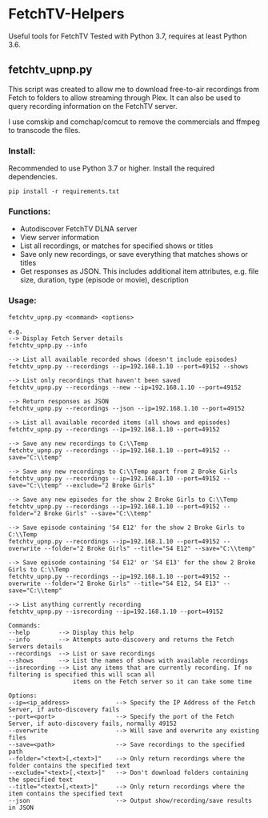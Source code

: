 # FetchTV-Helpers
Useful tools for FetchTV
Tested with Python 3.7, requires at least Python 3.6.

## fetchtv_upnp.py
This script was created to allow me to download free-to-air recordings from Fetch to folders to allow streaming through Plex.
It can also be used to query recording information on the FetchTV server.

I use comskip and comchap/comcut to remove the commercials and ffmpeg to transcode the files.

### Install:
Recommended to use Python 3.7 or higher.
Install the required dependencies.

```pip install -r requirements.txt```

### Functions:
- Autodiscover FetchTV DLNA server
- View server information
- List all recordings, or matches for specified shows or titles
- Save only new recordings, or save everything that matches shows or titles
- Get responses as JSON. This includes additional item attributes, e.g. file size, duration, type (episode or movie), description

### Usage:
```
fetchtv_upnp.py <command> <options>

e.g.
--> Display Fetch Server details
fetchtv_upnp.py --info

--> List all available recorded shows (doesn't include episodes)
fetchtv_upnp.py --recordings --ip=192.168.1.10 --port=49152 --shows

--> List only recordings that haven't been saved
fetchtv_upnp.py --recordings --new --ip=192.168.1.10 --port=49152

--> Return responses as JSON
fetchtv_upnp.py --recordings --json --ip=192.168.1.10 --port=49152

--> List all available recorded items (all shows and episodes)
fetchtv_upnp.py --recordings --ip=192.168.1.10 --port=49152

--> Save any new recordings to C:\\Temp
fetchtv_upnp.py --recordings --ip=192.168.1.10 --port=49152 --save="C:\\temp"

--> Save any new recordings to C:\\Temp apart from 2 Broke Girls
fetchtv_upnp.py --recordings --ip=192.168.1.10 --port=49152 --save="C:\\temp" --exclude="2 Broke Girls"

--> Save any new episodes for the show 2 Broke Girls to C:\\Temp
fetchtv_upnp.py --recordings --ip=192.168.1.10 --port=49152 --folder="2 Broke Girls" --save="C:\\temp"

--> Save episode containing 'S4 E12' for the show 2 Broke Girls to C:\\Temp
fetchtv_upnp.py --recordings --ip=192.168.1.10 --port=49152 --overwrite --folder="2 Broke Girls" --title="S4 E12" --save="C:\\temp"

--> Save episode containing 'S4 E12' or 'S4 E13' for the show 2 Broke Girls to C:\\Temp
fetchtv_upnp.py --recordings --ip=192.168.1.10 --port=49152 --overwrite --folder="2 Broke Girls" --title="S4 E12, S4 E13" --save="C:\\temp"

--> List anything currently recording 
fetchtv_upnp.py --isrecording --ip=192.168.1.10 --port=49152

Commands:
--help        --> Display this help
--info        --> Attempts auto-discovery and returns the Fetch Servers details
--recordings  --> List or save recordings
--shows       --> List the names of shows with available recordings
--isrecording --> List any items that are currently recording. If no filtering is specified this will scan all
                  items on the Fetch server so it can take some time

Options:
--ip=<ip_address>             --> Specify the IP Address of the Fetch Server, if auto-discovery fails
--port=<port>                 --> Specify the port of the Fetch Server, if auto-discovery fails, normally 49152
--overwrite                   --> Will save and overwrite any existing files
--save=<path>                 --> Save recordings to the specified path
--folder="<text>[,<text>]"    --> Only return recordings where the folder contains the specified text
--exclude="<text>[,<text>]"   --> Don't download folders containing the specified text
--title="<text>[,<text>]"     --> Only return recordings where the item contains the specified text
--json                        --> Output show/recording/save results in JSON
```
